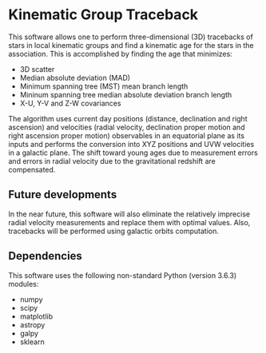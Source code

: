 Kinematic Group Traceback
=========================

This software allows one to perform three-dimensional (3D) tracebacks of stars in local kinematic groups and find a kinematic age for the stars in the association. This is accomplished by finding the age that minimizes:

- 3D scatter
- Median absolute deviation (MAD)
- Minimum spanning tree (MST) mean branch length
- Mininum spanning tree median absolute deviation branch length
- X-U, Y-V and Z-W covariances

The algorithm uses current day positions (distance, declination and right ascension) and velocities (radial velocity, declination proper motion and right ascension proper motion) observables in an equatorial plane as its inputs and performs the conversion into XYZ positions and UVW velocities in a galactic plane. The shift toward young ages due to measurement errors and errors in radial velocity due to the gravitational redshift are compensated.

Future developments
-------------------

In the near future, this software will also eliminate the relatively imprecise radial velocity measurements and replace them with optimal values. Also, tracebacks will be performed using galactic orbits computation.

Dependencies
------------

This software uses the following non-standard Python (version 3.6.3) modules:

- numpy
- scipy
- matplotlib
- astropy
- galpy
- sklearn
